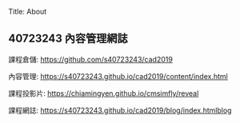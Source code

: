 Title: About

## 40723243 內容管理網誌

課程倉儲: <a href="https://github.com/s40723243/cad2019">https://github.com/s40723243/cad2019</a>

內容管理: <a href="https://s40723243.github.io/cad2019/content/index.html">https://s40723243.github.io/cad2019/content/index.html</a>

課程投影片: <a href="https://chiamingyen.github.io/cmsimfly/reveal">https://chiamingyen.github.io/cmsimfly/reveal</a>

課程網誌: <a href="https://s40723243.github.io/cad2019/blog/index.html">https://s40723243.github.io/cad2019/blog/index.htmlblog</a>








